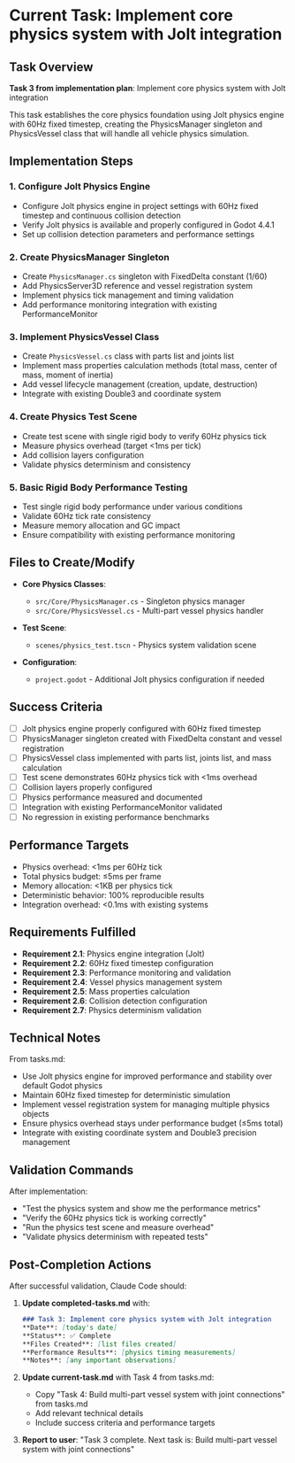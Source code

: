 # Current Task: Implement core physics system with Jolt integration

## Task Overview

**Task 3 from implementation plan**: Implement core physics system with Jolt integration

This task establishes the core physics foundation using Jolt physics engine with 60Hz fixed timestep, creating the PhysicsManager singleton and PhysicsVessel class that will handle all vehicle physics simulation.

## Implementation Steps

### 1. Configure Jolt Physics Engine
- Configure Jolt physics engine in project settings with 60Hz fixed timestep and continuous collision detection
- Verify Jolt physics is available and properly configured in Godot 4.4.1
- Set up collision detection parameters and performance settings

### 2. Create PhysicsManager Singleton
- Create `PhysicsManager.cs` singleton with FixedDelta constant (1/60)
- Add PhysicsServer3D reference and vessel registration system
- Implement physics tick management and timing validation
- Add performance monitoring integration with existing PerformanceMonitor

### 3. Implement PhysicsVessel Class
- Create `PhysicsVessel.cs` class with parts list and joints list
- Implement mass properties calculation methods (total mass, center of mass, moment of inertia)
- Add vessel lifecycle management (creation, update, destruction)
- Integrate with existing Double3 and coordinate system

### 4. Create Physics Test Scene
- Create test scene with single rigid body to verify 60Hz physics tick
- Measure physics overhead (target <1ms per tick)
- Add collision layers configuration
- Validate physics determinism and consistency

### 5. Basic Rigid Body Performance Testing
- Test single rigid body performance under various conditions
- Validate 60Hz tick rate consistency
- Measure memory allocation and GC impact
- Ensure compatibility with existing performance monitoring

## Files to Create/Modify

- **Core Physics Classes**:
  - `src/Core/PhysicsManager.cs` - Singleton physics manager
  - `src/Core/PhysicsVessel.cs` - Multi-part vessel physics handler
  
- **Test Scene**:
  - `scenes/physics_test.tscn` - Physics system validation scene
  
- **Configuration**:
  - `project.godot` - Additional Jolt physics configuration if needed

## Success Criteria

- [ ] Jolt physics engine properly configured with 60Hz fixed timestep
- [ ] PhysicsManager singleton created with FixedDelta constant and vessel registration
- [ ] PhysicsVessel class implemented with parts list, joints list, and mass calculation
- [ ] Test scene demonstrates 60Hz physics tick with <1ms overhead
- [ ] Collision layers properly configured
- [ ] Physics performance measured and documented
- [ ] Integration with existing PerformanceMonitor validated
- [ ] No regression in existing performance benchmarks

## Performance Targets

- Physics overhead: <1ms per 60Hz tick
- Total physics budget: ≤5ms per frame
- Memory allocation: <1KB per physics tick
- Deterministic behavior: 100% reproducible results
- Integration overhead: <0.1ms with existing systems

## Requirements Fulfilled

- **Requirement 2.1**: Physics engine integration (Jolt)
- **Requirement 2.2**: 60Hz fixed timestep configuration
- **Requirement 2.3**: Performance monitoring and validation
- **Requirement 2.4**: Vessel physics management system
- **Requirement 2.5**: Mass properties calculation
- **Requirement 2.6**: Collision detection configuration
- **Requirement 2.7**: Physics determinism validation

## Technical Notes

From tasks.md:
- Use Jolt physics engine for improved performance and stability over default Godot physics
- Maintain 60Hz fixed timestep for deterministic simulation
- Implement vessel registration system for managing multiple physics objects
- Ensure physics overhead stays under performance budget (≤5ms total)
- Integrate with existing coordinate system and Double3 precision management

## Validation Commands

After implementation:
- "Test the physics system and show me the performance metrics"
- "Verify the 60Hz physics tick is working correctly"
- "Run the physics test scene and measure overhead"
- "Validate physics determinism with repeated tests"

## Post-Completion Actions

After successful validation, Claude Code should:

1. **Update completed-tasks.md** with:
   ```markdown
   ### Task 3: Implement core physics system with Jolt integration
   **Date**: [today's date]
   **Status**: ✅ Complete
   **Files Created**: [list files created]
   **Performance Results**: [physics timing measurements]
   **Notes**: [any important observations]
   ```

2. **Update current-task.md** with Task 4 from tasks.md:
   - Copy "Task 4: Build multi-part vessel system with joint connections" from tasks.md
   - Add relevant technical details
   - Include success criteria and performance targets

3. **Report to user**: "Task 3 complete. Next task is: Build multi-part vessel system with joint connections"